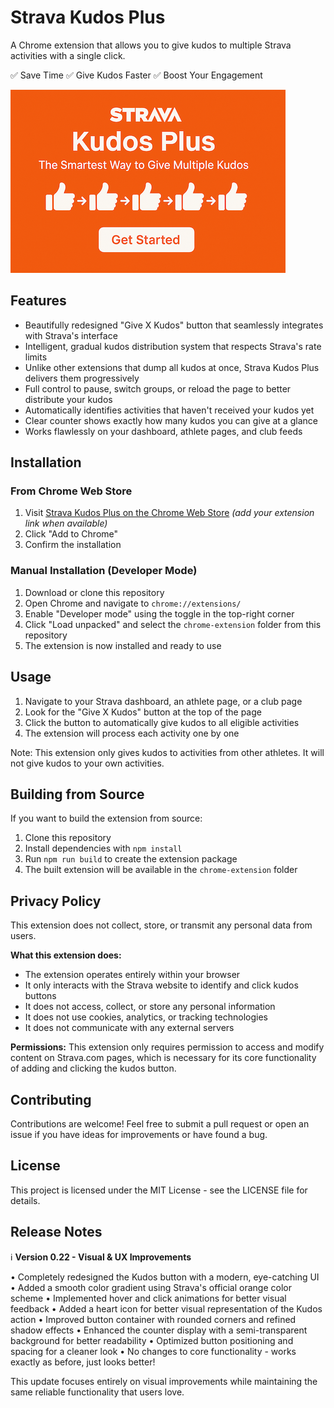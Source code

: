 # Strava Kudos Plus

A Chrome extension that allows you to give kudos to multiple Strava activities with a single click.

✅ Save Time
✅ Give Kudos Faster
✅ Boost Your Engagement

![Strava Kudos Plus](images/StravaKudosTile.png)

## Features

- ⁠Beautifully redesigned "Give X Kudos" button that seamlessly integrates with Strava's interface
- ⁠Intelligent, gradual kudos distribution system that respects Strava's rate limits
- ⁠Unlike other extensions that dump all kudos at once, Strava Kudos Plus delivers them progressively
- ⁠Full control to pause, switch groups, or reload the page to better distribute your kudos
- ⁠Automatically identifies activities that haven't received your kudos yet
- ⁠Clear counter shows exactly how many kudos you can give at a glance
- ⁠Works flawlessly on your dashboard, athlete pages, and club feeds

## Installation

### From Chrome Web Store
1. Visit [Strava Kudos Plus on the Chrome Web Store](#) *(add your extension link when available)*
2. Click "Add to Chrome"
3. Confirm the installation

### Manual Installation (Developer Mode)
1. Download or clone this repository
2. Open Chrome and navigate to `chrome://extensions/`
3. Enable "Developer mode" using the toggle in the top-right corner
4. Click "Load unpacked" and select the `chrome-extension` folder from this repository
5. The extension is now installed and ready to use

## Usage

1. Navigate to your Strava dashboard, an athlete page, or a club page
2. Look for the "Give X Kudos" button at the top of the page
3. Click the button to automatically give kudos to all eligible activities
4. The extension will process each activity one by one

Note: This extension only gives kudos to activities from other athletes. It will not give kudos to your own activities.

## Building from Source

If you want to build the extension from source:

1. Clone this repository
2. Install dependencies with `npm install`
3. Run `npm run build` to create the extension package
4. The built extension will be available in the `chrome-extension` folder

## Privacy Policy

This extension does not collect, store, or transmit any personal data from users.

**What this extension does:**
- The extension operates entirely within your browser
- It only interacts with the Strava website to identify and click kudos buttons
- It does not access, collect, or store any personal information
- It does not use cookies, analytics, or tracking technologies
- It does not communicate with any external servers

**Permissions:**
This extension only requires permission to access and modify content on Strava.com pages, which is necessary for its core functionality of adding and clicking the kudos button.

## Contributing

Contributions are welcome! Feel free to submit a pull request or open an issue if you have ideas for improvements or have found a bug.

## License

This project is licensed under the MIT License - see the LICENSE file for details.

## Release Notes

ℹ️ **Version 0.22 - Visual & UX Improvements**

•⁠  ⁠Completely redesigned the Kudos button with a modern, eye-catching UI
•⁠  ⁠Added a smooth color gradient using Strava's official orange color scheme
•⁠  ⁠Implemented hover and click animations for better visual feedback
•⁠  ⁠Added a heart icon for better visual representation of the Kudos action
•⁠  ⁠Improved button container with rounded corners and refined shadow effects
•⁠  ⁠Enhanced the counter display with a semi-transparent background for better readability
•⁠  ⁠Optimized button positioning and spacing for a cleaner look
•⁠  ⁠No changes to core functionality - works exactly as before, just looks better!

This update focuses entirely on visual improvements while maintaining the same reliable functionality that users love.